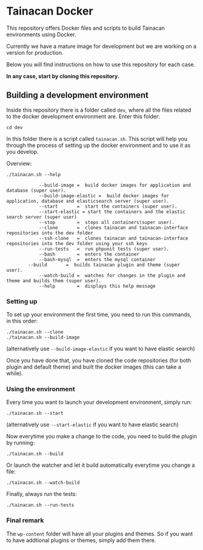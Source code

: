# Tainacan Docker

This repository offers Docker files and scripts to build Tainacan environments using Docker.

Currently we have a mature image for development but we are working on a version for production.

Below you will find instructions on how to use this repository for each case.

**In any case, start by cloning this repository.**

## Building a development environment

Inside this repository there is a folder called `dev`, where all the files related to the docker development environment are. Enter this folder:

```
cd dev
```

In this folder there is a script called `tainacan.sh`. This script will help you through the process of setting up the docker environment and to use it as you develop.

Overview:

```
./tainacan.sh --help

            --build-image =  build docker images for application and database (super user).
            --build-image-elastic =  build docker images for application, database and elasticsearch server (super user).
            --start       =  start the containers (super user).
            --start-elastic = start the containers and the elastic search server (super user)
            --stop        =  stops all containers(super user).
            --clone       =  clones tainacan and tainacan-interface repositories into the dev folder
            --ssh-clone   =  clones tainacan and tainacan-interface repositories into the dev folder using your ssh keys
            --run-tests   =  run phpunit tests (super user).
            --bash        =  enters the container
            --bash-mysql  =  enters the mysql container
	    --build       =  builds tainacan plugin and theme (super user).
            --watch-build =  watches for changes in the plugin and theme and builds them (super user).
            --help        =  displays this help message

```

### Setting up

To set up your environment the first time, you need to run this commands, in this order:

```
./tainacan.sh --clone
./tainacan.sh --build-image
```

(alternatively use `--build-image-elastic` if you want to have elastic search)

Once you have done that, you have cloned the code repositories (for both plugin and default theme) and built the docker images (this can take a while).

### Using the environment

Every time you want to launch your development environment, simply run:

```
./tainacan.sh --start
```

(alternatively use `--start-elastic` if you want to have elastic search)

Now everytime you make a change to the code, you need to build the plugin by running:

```
./tainacan.sh --build
```

Or launch the watcher and let it build automatically everytime you change a file:

```
./tainacan.sh --watch-build
```

Finally, always run the tests:

```
./tainacan.sh --run-tests
```

### Final remark

The `wp-content` folder will have all your plugins and themes. So if you want to have addtional plugins or themes, simply add them there.

